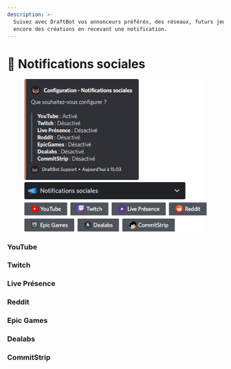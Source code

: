 ```yaml
---
description: >-
  Suivez avec DraftBot vos annonceurs préférés, des réseaux, futurs jeux ou
  encore des créations en recevant une notification.
---
```


# 📣 Notifications sociales

<figure><img src="../../.gitbook/assets/Notifications sociales.png" alt=""><figcaption></figcaption></figure>

### YouTube

### Twitch

### Live Présence

### Reddit

### Epic Games

### Dealabs

### CommitStrip


